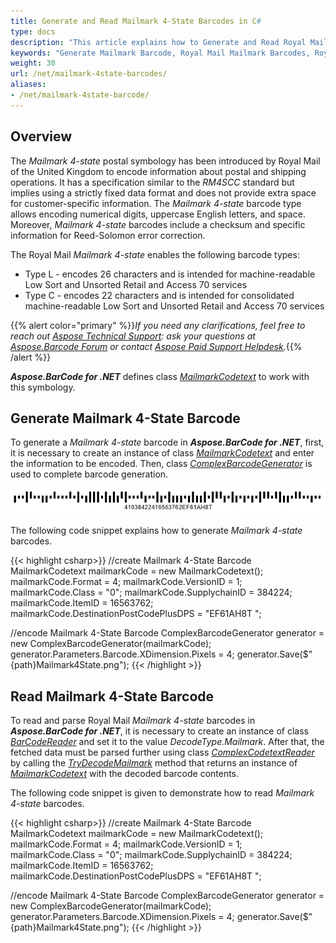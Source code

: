 ```yaml
---
title: Generate and Read Mailmark 4-State Barcodes in C#
type: docs
description: "This article explains how to Generate and Read Royal Mail Mailmark 4-State Barcodes using Aspose.BarCode for .NET"
keywords: "Generate Mailmark Barcode, Royal Mail Mailmark Barcodes, Royal Mail Barcode, Aspose.BarCode, Generate Barcode C#"
weight: 30
url: /net/mailmark-4state-barcodes/
aliases:
- /net/mailmark-4state-barcode/
---
```


## **Overview**
The *Mailmark 4-state* postal symbology has been introduced by Royal Mail of the United Kingdom to encode information about postal and shipping operations. It has a specification similar to the *RM4SCC* standard but implies using a strictly fixed data format and does not provide extra space for customer-specific information. The *Mailmark 4-state* barcode type allows encoding numerical digits, uppercase English letters, and space. Moreover, *Mailmark 4-state* barcodes include a checksum and specific information for Reed-Solomon error correction.  
  
The Royal Mail *Mailmark 4-state* enables the following barcode types:
- Type L - encodes 26 characters and is intended for machine-readable Low Sort and Unsorted Retail and Access 70 services
- Type C - encodes 22 characters and is intended for consolidated machine-readable Low Sort and Unsorted Retail and Access 70 services

{{% alert color="primary" %}}*If you need any clarifications, feel free to reach out [Aspose Technical Support](/barcode/net/technical-support/): ask your questions at [Aspose.Barcode Forum](https://forum.aspose.com/c/barcode/13) or contact [Aspose Paid Support Helpdesk](https://helpdesk.aspose.com/).*{{% /alert %}}
  
***Aspose.BarCode for .NET*** defines class [*MailmarkCodetext*](https://reference.aspose.com/barcode/net/aspose.barcode.complexbarcode/mailmarkcodetext) to work with this symbology.

## **Generate Mailmark 4-State Barcode**
To generate a *Mailmark 4-state* barcode in ***Aspose.BarCode for .NET***, first, it is necessary to create an instance of class [*MailmarkCodetext*](https://reference.aspose.com/barcode/net/aspose.barcode.complexbarcode/mailmarkcodetext) and enter the information to be encoded. Then, class [*ComplexBarcodeGenerator*](https://reference.aspose.com/barcode/net/aspose.barcode.complexbarcode/complexbarcodegenerator) is used to complete barcode generation.    
  
<p align="center"><img src="mailmark4state.png"></p>
  
The following code snippet explains how to generate *Mailmark 4-state* barcodes.
  
{{< highlight csharp>}}
//create Mailmark 4-State Barcode
MailmarkCodetext mailmarkCode = new MailmarkCodetext();
mailmarkCode.Format = 4;
mailmarkCode.VersionID = 1;
mailmarkCode.Class = "0";
mailmarkCode.SupplychainID = 384224;
mailmarkCode.ItemID = 16563762;
mailmarkCode.DestinationPostCodePlusDPS = "EF61AH8T ";

//encode Mailmark 4-State Barcode
ComplexBarcodeGenerator generator = new ComplexBarcodeGenerator(mailmarkCode);
generator.Parameters.Barcode.XDimension.Pixels = 4;
generator.Save($"{path}Mailmark4State.png");
{{< /highlight >}}


## **Read Mailmark 4-State Barcode**
To read and parse Royal Mail *Mailmark 4-state* barcodes in ***Aspose.BarCode for .NET***, it is necessary to create an instance of class [*BarCodeReader*](https://reference.aspose.com/barcode/net/aspose.barcode.barcoderecognition/barcodereader) and set it to the value *DecodeType.Mailmark*. After that, the fetched data must be parsed further using class [*ComplexCodetextReader*](https://reference.aspose.com/barcode/net/aspose.barcode.complexbarcode/complexcodetextreader) by calling the [*TryDecodeMailmark*](https://reference.aspose.com/barcode/net/aspose.barcode.complexbarcode/complexcodetextreader/methods/trydecodemailmark) method that returns an instance of [*MailmarkCodetext*](https://reference.aspose.com/barcode/net/aspose.barcode.complexbarcode/mailmarkcodetext) with the decoded barcode contents.  
  
The following code snippet is given to demonstrate how to read *Mailmark 4-state* barcodes.
  
{{< highlight csharp>}}
//create Mailmark 4-State Barcode
MailmarkCodetext mailmarkCode = new MailmarkCodetext();
mailmarkCode.Format = 4;
mailmarkCode.VersionID = 1;
mailmarkCode.Class = "0";
mailmarkCode.SupplychainID = 384224;
mailmarkCode.ItemID = 16563762;
mailmarkCode.DestinationPostCodePlusDPS = "EF61AH8T ";

//encode Mailmark 4-State Barcode
ComplexBarcodeGenerator generator = new ComplexBarcodeGenerator(mailmarkCode);
generator.Parameters.Barcode.XDimension.Pixels = 4;
generator.Save($"{path}Mailmark4State.png");
{{< /highlight >}}